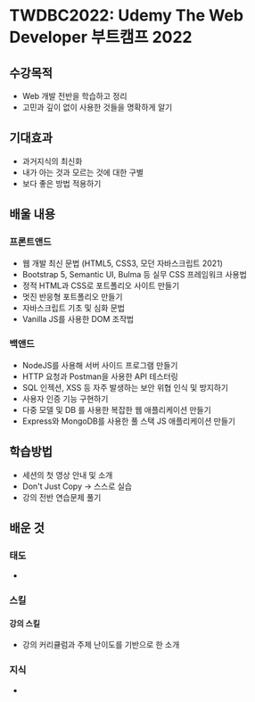 # TWDBC2022: Udemy The Web Developer 부트캠프 2022
## 수강목적
- Web 개발 전반을 학습하고 정리
- 고민과 깊이 없이 사용한 것들을 명확하게 알기

## 기대효과
- 과거지식의 최신화
- 내가 아는 것과 모르는 것에 대한 구별
- 보다 좋은 방법 적용하기

## 배울 내용
### 프론트앤드
- 웹 개발 최신 문법 (HTML5, CSS3, 모던 자바스크립트 2021)
- Bootstrap 5, Semantic UI, Bulma 등 실무 CSS 프레임워크 사용법
- 정적 HTML과 CSS로 포트폴리오 사이트 만들기
- 멋진 반응형 포트폴리오 만들기
- 자바스크립트 기초 및 심화 문법
- Vanilla JS를 사용한 DOM 조작법
### 백앤드
- NodeJS를 사용해 서버 사이드 프로그램 만들기
- HTTP 요청과 Postman을 사용한 API 테스터링
- SQL 인젝션, XSS 등 자주 발생하는 보안 위협 인식 및 방지하기
- 사용자 인증 기능 구현하기
- 다중 모델 및 DB 를 사용한 복잡한 웹 애플리케이션 만들기
- Express와 MongoDB를 사용한 풀 스택 JS 애플리케이션 만들기

## 학습방법
- 세션의 첫 영상 안내 및 소개
- Don't Just Copy -> 스스로 실습
- 강의 전반 연습문제 풀기

## 배운 것
### 태도
- 
### 스킬
#### 강의 스킬
- 강의 커리큘럼과 주제 난이도를 기반으로 한 소개

### 지식
- 